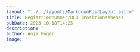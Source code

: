 ```yaml
---
layout: "../../layouts/MarkdownPostLayout.astro"
title: Registriernummer/UCR (Positionsebene)
pubDate: 2023-10-18T14:25
description: ''
author: Anja Füger
image: ''
---
```


